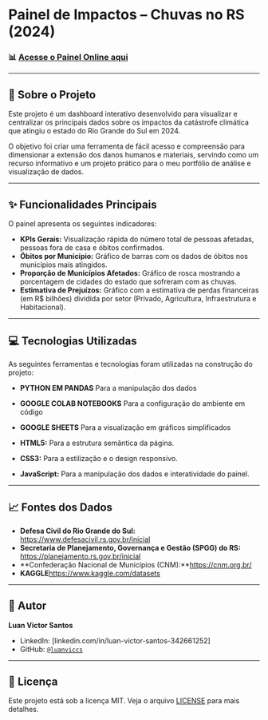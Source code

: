 # Painel de Impactos – Chuvas no RS (2024)
### 📊 [Acesse o Painel Online aqui](https://luanviccs.github.io/analise-chuvas-rs-2024/)

---

## 📄 Sobre o Projeto

Este projeto é um dashboard interativo desenvolvido para visualizar e centralizar os principais dados sobre os impactos da catástrofe climática que atingiu o estado do Rio Grande do Sul em 2024.

O objetivo foi criar uma ferramenta de fácil acesso e compreensão para dimensionar a extensão dos danos humanos e materiais, servindo como um recurso informativo e um projeto prático para o meu portfólio de análise e visualização de dados.

---

## ✨ Funcionalidades Principais

O painel apresenta os seguintes indicadores:

* **KPIs Gerais:** Visualização rápida do número total de pessoas afetadas, pessoas fora de casa e óbitos confirmados.
* **Óbitos por Município:** Gráfico de barras com os dados de óbitos nos municípios mais atingidos.
* **Proporção de Municípios Afetados:** Gráfico de rosca mostrando a porcentagem de cidades do estado que sofreram com as chuvas.
* **Estimativa de Prejuízos:** Gráfico com a estimativa de perdas financeiras (em R$ bilhões) dividida por setor (Privado, Agricultura, Infraestrutura e Habitacional).

---

## 💻 Tecnologias Utilizadas

As seguintes ferramentas e tecnologias foram utilizadas na construção do projeto:

* **PYTHON EM PANDAS** Para a manipulação dos dados
* **GOOGLE COLAB NOTEBOOKS** Para a configuração do ambiente em código
* **GOOGLE SHEETS** Para a visualização em gráficos simplificados

* **HTML5:** Para a estrutura semântica da página.
* **CSS3:** Para a estilização e o design responsivo.
* **JavaScript:** Para a manipulação dos dados e interatividade do painel.

---

## 📈 Fontes dos Dados

* **Defesa Civil do Rio Grande do Sul:** https://www.defesacivil.rs.gov.br/inicial
* **Secretaria de Planejamento, Governança e Gestão (SPGG) do RS:** https://planejamento.rs.gov.br/inicial
* **Confederação Nacional de Municípios (CNM):**https://cnm.org.br/
* **KAGGLE**https://www.kaggle.com/datasets
---

## 👤 Autor

**Luan Victor Santos**

* LinkedIn: [linkedin.com/in/luan-victor-santos-342661252]
* GitHub: [`@luanviccs`](https://github.com/luanviccs)

---

## 📜 Licença

Este projeto está sob a licença MIT. Veja o arquivo [LICENSE](LICENSE) para mais detalhes.
